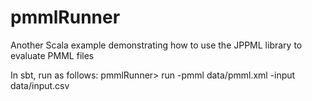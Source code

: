 # pmmlRunner
Another Scala example demonstrating how to use the JPPML library to evaluate PMML files

In sbt, run as follows: pmmlRunner> run -pmml data/pmml.xml -input data/input.csv
